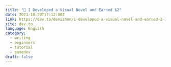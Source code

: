```yaml
---
title: "🤑 I Developed a Visual Novel and Earned $2"
date: 2023-10-29T17:12:00Z
link: https://dev.to/denizhan/i-developed-a-visual-novel-and-earned-2-1j3c?utm_medium=RSS&utm_source=news.12bit.vn
site: dev.to
language: English
category:
  - writing
  - beginners
  - tutorial
  - gamedev
draft: false
---
```

